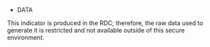 * DATA
  
This indicator is produced in the RDC; therefore, the raw data used to generate it is restricted and not available outside of this secure environment.
